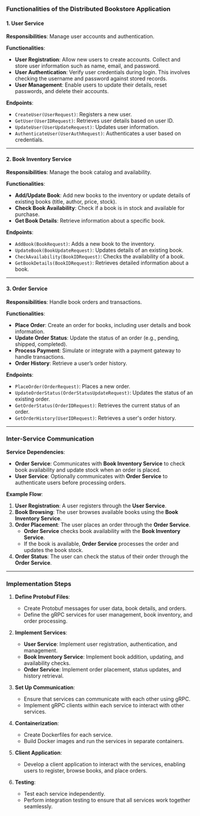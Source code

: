 ### **Functionalities of the Distributed Bookstore Application**

#### **1. User Service**
**Responsibilities**: Manage user accounts and authentication.

**Functionalities**:
- **User Registration**: Allow new users to create accounts. Collect and store user information such as name, email, and password.
- **User Authentication**: Verify user credentials during login. This involves checking the username and password against stored records.
- **User Management**: Enable users to update their details, reset passwords, and delete their accounts.

**Endpoints**:
- `CreateUser(UserRequest)`: Registers a new user.
- `GetUser(UserIDRequest)`: Retrieves user details based on user ID.
- `UpdateUser(UserUpdateRequest)`: Updates user information.
- `AuthenticateUser(UserAuthRequest)`: Authenticates a user based on credentials.

---

#### **2. Book Inventory Service**
**Responsibilities**: Manage the book catalog and availability.

**Functionalities**:
- **Add/Update Book**: Add new books to the inventory or update details of existing books (title, author, price, stock).
- **Check Book Availability**: Check if a book is in stock and available for purchase.
- **Get Book Details**: Retrieve information about a specific book.

**Endpoints**:
- `AddBook(BookRequest)`: Adds a new book to the inventory.
- `UpdateBook(BookUpdateRequest)`: Updates details of an existing book.
- `CheckAvailability(BookIDRequest)`: Checks the availability of a book.
- `GetBookDetails(BookIDRequest)`: Retrieves detailed information about a book.

---

#### **3. Order Service**
**Responsibilities**: Handle book orders and transactions.

**Functionalities**:
- **Place Order**: Create an order for books, including user details and book information.
- **Update Order Status**: Update the status of an order (e.g., pending, shipped, completed).
- **Process Payment**: Simulate or integrate with a payment gateway to handle transactions.
- **Order History**: Retrieve a user’s order history.

**Endpoints**:
- `PlaceOrder(OrderRequest)`: Places a new order.
- `UpdateOrderStatus(OrderStatusUpdateRequest)`: Updates the status of an existing order.
- `GetOrderStatus(OrderIDRequest)`: Retrieves the current status of an order.
- `GetOrderHistory(UserIDRequest)`: Retrieves a user's order history.

---

### **Inter-Service Communication**

**Service Dependencies**:
- **Order Service**: Communicates with **Book Inventory Service** to check book availability and update stock when an order is placed.
- **User Service**: Optionally communicates with **Order Service** to authenticate users before processing orders.

**Example Flow**:
1. **User Registration**: A user registers through the **User Service**.
2. **Book Browsing**: The user browses available books using the **Book Inventory Service**.
3. **Order Placement**: The user places an order through the **Order Service**.
   - **Order Service** checks book availability with the **Book Inventory Service**.
   - If the book is available, **Order Service** processes the order and updates the book stock.
4. **Order Status**: The user can check the status of their order through the **Order Service**.

---

### **Implementation Steps**

1. **Define Protobuf Files**:
   - Create Protobuf messages for user data, book details, and orders.
   - Define the gRPC services for user management, book inventory, and order processing.

2. **Implement Services**:
   - **User Service**: Implement user registration, authentication, and management.
   - **Book Inventory Service**: Implement book addition, updating, and availability checks.
   - **Order Service**: Implement order placement, status updates, and history retrieval.

3. **Set Up Communication**:
   - Ensure that services can communicate with each other using gRPC.
   - Implement gRPC clients within each service to interact with other services.

4. **Containerization**:
   - Create Dockerfiles for each service.
   - Build Docker images and run the services in separate containers.

5. **Client Application**:
   - Develop a client application to interact with the services, enabling users to register, browse books, and place orders.

6. **Testing**:
   - Test each service independently.
   - Perform integration testing to ensure that all services work together seamlessly.
